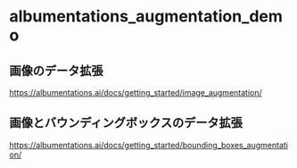 # albumentations_augmentation_demo

## 画像のデータ拡張

https://albumentations.ai/docs/getting_started/image_augmentation/

## 画像とバウンディングボックスのデータ拡張

https://albumentations.ai/docs/getting_started/bounding_boxes_augmentation/
